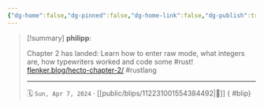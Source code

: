 ```yaml
---
{"dg-home":false,"dg-pinned":false,"dg-home-link":false,"dg-publish":true,"type":"blip","disabled rules":["yaml-title","yaml-title-alias","file-name-heading"],"title":"philipp on mastodon @ 2024-04-07","created-date":"2024-04-07T16:59:38","id":112231001554384500,"updated-date":"2025-05-02T08:50:44","dg-path":"blips/112231001554384492.md","permalink":"/blips/112231001554384492/","dgPassFrontmatter":true}
---
```


> [!summary] **philipp**:
>
> Chapter 2 has landed: Learn how to enter raw mode, what integers are, how typewriters worked and code some #rust!
> [flenker.blog/hecto-chapter-2/](https://www.flenker.blog/hecto-chapter-2/)
> #rustlang
> - - -
>
> 🗓️ `Sun, Apr 7, 2024` · [[public/blips/112231001554384492\|🔗]]
{ #blip}

